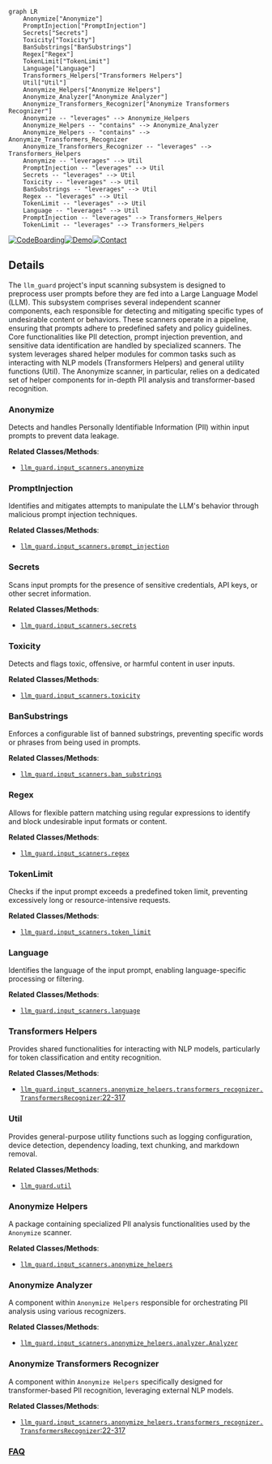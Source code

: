 ```mermaid
graph LR
    Anonymize["Anonymize"]
    PromptInjection["PromptInjection"]
    Secrets["Secrets"]
    Toxicity["Toxicity"]
    BanSubstrings["BanSubstrings"]
    Regex["Regex"]
    TokenLimit["TokenLimit"]
    Language["Language"]
    Transformers_Helpers["Transformers Helpers"]
    Util["Util"]
    Anonymize_Helpers["Anonymize Helpers"]
    Anonymize_Analyzer["Anonymize Analyzer"]
    Anonymize_Transformers_Recognizer["Anonymize Transformers Recognizer"]
    Anonymize -- "leverages" --> Anonymize_Helpers
    Anonymize_Helpers -- "contains" --> Anonymize_Analyzer
    Anonymize_Helpers -- "contains" --> Anonymize_Transformers_Recognizer
    Anonymize_Transformers_Recognizer -- "leverages" --> Transformers_Helpers
    Anonymize -- "leverages" --> Util
    PromptInjection -- "leverages" --> Util
    Secrets -- "leverages" --> Util
    Toxicity -- "leverages" --> Util
    BanSubstrings -- "leverages" --> Util
    Regex -- "leverages" --> Util
    TokenLimit -- "leverages" --> Util
    Language -- "leverages" --> Util
    PromptInjection -- "leverages" --> Transformers_Helpers
    TokenLimit -- "leverages" --> Transformers_Helpers
```

[![CodeBoarding](https://img.shields.io/badge/Generated%20by-CodeBoarding-9cf?style=flat-square)](https://github.com/CodeBoarding/GeneratedOnBoardings)[![Demo](https://img.shields.io/badge/Try%20our-Demo-blue?style=flat-square)](https://www.codeboarding.org/demo)[![Contact](https://img.shields.io/badge/Contact%20us%20-%20contact@codeboarding.org-lightgrey?style=flat-square)](mailto:contact@codeboarding.org)

## Details

The `llm_guard` project's input scanning subsystem is designed to preprocess user prompts before they are fed into a Large Language Model (LLM). This subsystem comprises several independent scanner components, each responsible for detecting and mitigating specific types of undesirable content or behaviors. These scanners operate in a pipeline, ensuring that prompts adhere to predefined safety and policy guidelines. Core functionalities like PII detection, prompt injection prevention, and sensitive data identification are handled by specialized scanners. The system leverages shared helper modules for common tasks such as interacting with NLP models (Transformers Helpers) and general utility functions (Util). The Anonymize scanner, in particular, relies on a dedicated set of helper components for in-depth PII analysis and transformer-based recognition.

### Anonymize
Detects and handles Personally Identifiable Information (PII) within input prompts to prevent data leakage.


**Related Classes/Methods**:

- <a href="https://github.com/protectai/llm-guard/blob/main/llm_guard/input_scanners/anonymize.py" target="_blank" rel="noopener noreferrer">`llm_guard.input_scanners.anonymize`</a>


### PromptInjection
Identifies and mitigates attempts to manipulate the LLM's behavior through malicious prompt injection techniques.


**Related Classes/Methods**:

- <a href="https://github.com/protectai/llm-guard/blob/main/llm_guard/input_scanners/prompt_injection.py" target="_blank" rel="noopener noreferrer">`llm_guard.input_scanners.prompt_injection`</a>


### Secrets
Scans input prompts for the presence of sensitive credentials, API keys, or other secret information.


**Related Classes/Methods**:

- <a href="https://github.com/protectai/llm-guard/blob/main/llm_guard/input_scanners/secrets.py" target="_blank" rel="noopener noreferrer">`llm_guard.input_scanners.secrets`</a>


### Toxicity
Detects and flags toxic, offensive, or harmful content in user inputs.


**Related Classes/Methods**:

- <a href="https://github.com/protectai/llm-guard/blob/main/llm_guard/input_scanners/toxicity.py" target="_blank" rel="noopener noreferrer">`llm_guard.input_scanners.toxicity`</a>


### BanSubstrings
Enforces a configurable list of banned substrings, preventing specific words or phrases from being used in prompts.


**Related Classes/Methods**:

- <a href="https://github.com/protectai/llm-guard/blob/main/llm_guard/input_scanners/ban_substrings.py" target="_blank" rel="noopener noreferrer">`llm_guard.input_scanners.ban_substrings`</a>


### Regex
Allows for flexible pattern matching using regular expressions to identify and block undesirable input formats or content.


**Related Classes/Methods**:

- <a href="https://github.com/protectai/llm-guard/blob/main/llm_guard/input_scanners/regex.py" target="_blank" rel="noopener noreferrer">`llm_guard.input_scanners.regex`</a>


### TokenLimit
Checks if the input prompt exceeds a predefined token limit, preventing excessively long or resource-intensive requests.


**Related Classes/Methods**:

- <a href="https://github.com/protectai/llm-guard/blob/main/llm_guard/input_scanners/token_limit.py" target="_blank" rel="noopener noreferrer">`llm_guard.input_scanners.token_limit`</a>


### Language
Identifies the language of the input prompt, enabling language-specific processing or filtering.


**Related Classes/Methods**:

- <a href="https://github.com/protectai/llm-guard/blob/main/llm_guard/input_scanners/language.py" target="_blank" rel="noopener noreferrer">`llm_guard.input_scanners.language`</a>


### Transformers Helpers
Provides shared functionalities for interacting with NLP models, particularly for token classification and entity recognition.


**Related Classes/Methods**:

- <a href="https://github.com/protectai/llm-guard/blob/main/llm_guard/input_scanners/anonymize_helpers/transformers_recognizer.py#L22-L317" target="_blank" rel="noopener noreferrer">`llm_guard.input_scanners.anonymize_helpers.transformers_recognizer.TransformersRecognizer`:22-317</a>


### Util
Provides general-purpose utility functions such as logging configuration, device detection, dependency loading, text chunking, and markdown removal.


**Related Classes/Methods**:

- <a href="https://github.com/protectai/llm-guard/blob/main/llm_guard/util.py" target="_blank" rel="noopener noreferrer">`llm_guard.util`</a>


### Anonymize Helpers
A package containing specialized PII analysis functionalities used by the `Anonymize` scanner.


**Related Classes/Methods**:

- <a href="https://github.com/protectai/llm-guard/blob/main/llm_guard/input_scanners/anonymize_helpers/__init__.py" target="_blank" rel="noopener noreferrer">`llm_guard.input_scanners.anonymize_helpers`</a>


### Anonymize Analyzer
A component within `Anonymize Helpers` responsible for orchestrating PII analysis using various recognizers.


**Related Classes/Methods**:

- <a href="https://github.com/protectai/llm-guard/blob/main/llm_guard/input_scanners/anonymize_helpers/analyzer.py" target="_blank" rel="noopener noreferrer">`llm_guard.input_scanners.anonymize_helpers.analyzer.Analyzer`</a>


### Anonymize Transformers Recognizer
A component within `Anonymize Helpers` specifically designed for transformer-based PII recognition, leveraging external NLP models.


**Related Classes/Methods**:

- <a href="https://github.com/protectai/llm-guard/blob/main/llm_guard/input_scanners/anonymize_helpers/transformers_recognizer.py#L22-L317" target="_blank" rel="noopener noreferrer">`llm_guard.input_scanners.anonymize_helpers.transformers_recognizer.TransformersRecognizer`:22-317</a>




### [FAQ](https://github.com/CodeBoarding/GeneratedOnBoardings/tree/main?tab=readme-ov-file#faq)